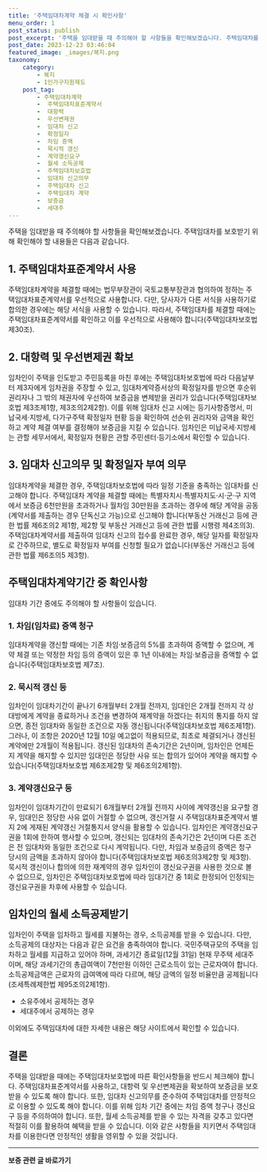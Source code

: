```yaml
---
title: '주택임대차계약 체결 시 확인사항'
menu_order: 1
post_status: publish
post_excerpt: '주택을 임대받을 때 주의해야 할 사항들을 확인해보겠습니다. 주택임대차를 보호받기 위해 확인해야 할 내용들은 다음과 같습니다.'
post_date: 2023-12-23 03:46:04
featured_image: _images/복지.png
taxonomy:
    category:
        - 복지
        - 1인가구지원제도
    post_tag:
        - 주택임대차계약
        -  주택임대차표준계약서
        -  대항력
        -  우선변제권
        -  임대차 신고
        -  확정일자
        -  차임 증액
        -  묵시적 갱신
        -  계약갱신요구
        -  월세 소득공제
        -  주택임대차보호법
        -  임대차 신고의무
        -  주택임대차 신고
        -  주택임대차 계약
        -  보증금
        -  세대주
---
```



주택을 임대받을 때 주의해야 할 사항들을 확인해보겠습니다. 주택임대차를 보호받기 위해 확인해야 할 내용들은 다음과 같습니다.

## 1. 주택임대차표준계약서 사용
주택임대차계약을 체결할 때에는 법무부장관이 국토교통부장관과 협의하여 정하는 주택임대차표준계약서를 우선적으로 사용합니다. 다만, 당사자가 다른 서식을 사용하기로 합의한 경우에는 해당 서식을 사용할 수 있습니다. 따라서, 주택임대차를 체결할 때에는 주택임대차표준계약서를 확인하고 이를 우선적으로 사용해야 합니다(주택임대차보호법 제30조).

## 2. 대항력 및 우선변제권 확보
임차인이 주택을 인도받고 주민등록을 마친 후에는 주택임대차보호법에 따라 다음날부터 제3자에게 임차권을 주장할 수 있고, 임대차계약증서상의 확정일자를 받으면 후순위권리자나 그 밖의 채권자에 우선하여 보증금을 변제받을 권리가 있습니다(주택임대차보호법 제3조제1항, 제3조의2제2항). 이를 위해 임대차 신고 시에는 등기사항증명서, 미납국세·지방세, 다가구주택 확정일자 현황 등을 확인하여 선순위 권리자와 금액을 확인하고 계약 체결 여부를 결정해야 보증금을 지킬 수 있습니다. 임차인은 미납국세·지방세는 관할 세무서에서, 확정일자 현황은 관할 주민센터·등기소에서 확인할 수 있습니다.

## 3. 임대차 신고의무 및 확정일자 부여 의무
임대차계약을 체결한 경우, 주택임대차보호법에 따라 일정 기준을 충족하는 임대차를 신고해야 합니다. 주택임대차 계약을 체결할 때에는 특별자치시·특별자치도·시·군·구 지역에서 보증금 6천만원을 초과하거나 월차임 30만원을 초과하는 경우에 해당 계약을 공동(계약서를 제출하는 경우 단독신고 가능)으로 신고해야 합니다(부동산 거래신고 등에 관한 법률 제6조의2 제1항, 제2항 및 부동산 거래신고 등에 관한 법률 시행령 제4조의3). 주택임대차계약서를 제출하여 임대차 신고의 접수를 완료한 경우, 해당 일자를 확정일자로 간주하므로, 별도로 확정일자 부여를 신청할 필요가 없습니다(부동산 거래신고 등에 관한 법률 제6조의5 제3항).

## 주택임대차계약기간 중 확인사항

임대차 기간 중에도 주의해야 할 사항들이 있습니다.

### 1. 차임(임차료) 증액 청구
임대차계약을 갱신할 때에는 기존 차임·보증금의 5%를 초과하여 증액할 수 없으며, 계약 체결 또는 약정한 차임 등의 증액이 있은 후 1년 이내에는 차임·보증금을 증액할 수 없습니다(주택임대차보호법 제7조).

### 2. 묵시적 갱신 등
임차인이 임대차기간이 끝나기 6개월부터 2개월 전까지, 임대인은 2개월 전까지 각 상대방에게 계약을 종료하거나 조건을 변경하여 재계약을 하겠다는 취지의 통지를 하지 않으면, 종전 임대차와 동일한 조건으로 자동 갱신됩니다(주택임대차보호법 제6조제1항). 그러나, 이 조항은 2020년 12월 10일 예고없이 적용되므로, 최초로 체결되거나 갱신된 계약에만 2개월이 적용됩니다. 갱신된 임대차의 존속기간은 2년이며, 임차인은 언제든지 계약을 해지할 수 있지만 임대인은 정당한 사유 또는 합의가 있어야 계약을 해지할 수 있습니다(주택임대차보호법 제6조제2항 및 제6조의2제1항).

### 3. 계약갱신요구 등
임차인이 임대차기간이 만료되기 6개월부터 2개월 전까지 사이에 계약갱신을 요구할 경우, 임대인은 정당한 사유 없이 거절할 수 없으며, 갱신거절 시 주택임대차표준계약서 별지 2에 게재된 계약갱신 거절통지서 양식을 활용할 수 있습니다. 임차인은 계약갱신요구권을 1회에 한하여 행사할 수 있으며, 갱신되는 임대차의 존속기간은 2년이며 다른 조건은 전 임대차와 동일한 조건으로 다시 계약됩니다. 다만, 차임과 보증금의 증액은 청구 당시의 금액을 초과하지 않아야 합니다(주택임대차보호법 제6조의3제2항 및 제3항). 묵시적 갱신이나 합의에 의한 재계약의 경우 임차인이 갱신요구권을 사용한 것으로 볼 수 없으므로, 임차인은 주택임대차보호법에 따라 임대기간 중 1회로 한정되어 인정되는 갱신요구권을 차후에 사용할 수 있습니다.

## 임차인의 월세 소득공제받기
임차인이 주택을 임차하고 월세를 지불하는 경우, 소득공제를 받을 수 있습니다. 다만, 소득공제의 대상자는 다음과 같은 요건을 충족하여야 합니다. 국민주택규모의 주택을 임차하고 월세를 지급하고 있어야 하며, 과세기간 종료일(12월 31일) 현재 무주택 세대주이며, 해당 과세기간의 총급여액이 7천만원 이하인 근로소득이 있는 근로자여야 합니다. 소득공제금액은 근로자의 급여액에 따라 다르며, 해당 금액의 일정 비율만큼 공제됩니다(조세특례제한법 제95조의2제1항).

- 소유주에서 공제하는 경우
- 세대주에서 공제하는 경우

이외에도 주택임대차에 대한 자세한 내용은 해당 사이트에서 확인할 수 있습니다.

## 결론
주택을 임대받을 때에는 주택임대차보호법에 따른 확인사항들을 반드시 체크해야 합니다. 주택임대차표준계약서를 사용하고, 대항력 및 우선변제권을 확보하여 보증금을 보호받을 수 있도록 해야 합니다. 또한, 임대차 신고의무를 준수하여 주택임대차를 안정적으로 이용할 수 있도록 해야 합니다. 이를 위해 임차 기간 중에는 차임 증액 청구나 갱신요구 등을 주의하여야 합니다. 또한, 월세 소득공제를 받을 수 있는 자격을 갖추고 있다면 적절히 이를 활용하여 혜택을 받을 수 있습니다. 이와 같은 사항들을 지키면서 주택임대차를 이용한다면 안정적인 생활을 영위할 수 있을 것입니다.
<!-- wp:separator -->
<hr class="wp-block-separator has-alpha-channel-opacity"/>
<!-- /wp:separator -->

<!-- wp:group {"backgroundColor":"base","layout":{"type":"constrained"}} -->
<div class="wp-block-group has-base-background-color has-background"><!-- wp:paragraph {"align":"center","fontSize":"medium"} -->
<p class="has-text-align-center has-large-font-size"><strong>보증 관련 글 바로가기</strong></p>
<!-- /wp:paragraph -->


<!-- wp:latest-posts
{"categories":[{"id":13571,"count":19,"description":"","link":"https://uknowlaw.com/category/%eb%b3%b4%ec%a6%9d/","name":"보증","slug":"보증","taxonomy":"category","parent":0,"meta":[],"_links":{"self":[{"href":"https://uknowlaw.com/wp-json/wp/v2/categories/13571"}],"collection":[{"href":"https://uknowlaw.com/wp-json/wp/v2/categories"}],"about":[{"href":"https://uknowlaw.com/wp-json/wp/v2/taxonomies/category"}],"wp:post_type":[{"href":"https://uknowlaw.com/wp-json/wp/v2/posts?categories=13571"}],"curies":[{"name":"wp","href":"https://api.w.org/{rel}","templated":true}]}}],"postsToShow":100,"excerptLength":28,"postLayout":"grid","columns":2,"featuredImageAlign":"left","featuredImageSizeSlug":"large","fontSize":"small"} /--></div>
<!-- /wp:group -->